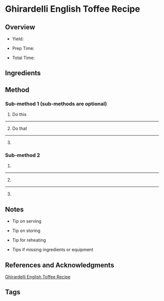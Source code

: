 # Ghirardelli English Toffee Recipe

## Overview

- Yield:

- Prep Time:

- Total Time:

## Ingredients



## Method

### Sub-method 1 (sub-methods are optional)

1. Do this
---
2. Do that
---
3.

### Sub-method 2

1.
---
2.
---
3.

## Notes

- Tip on serving

- Tip on storing

- Tip for reheating

- Tips if missing ingredients or equipment

## References and Acknowledgments

[Ghirardelli English Toffee Recipe](http://www.piarecipes.com/2012/11/ghirardelli-english-toffee-recipe.html)

## Tags


